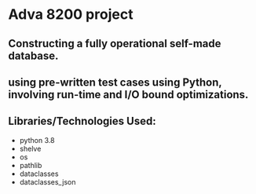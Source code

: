 # **Adva 8200 project**
## Constructing a fully operational self-made database.
## using pre-written test cases using Python, involving run-time and I/O bound optimizations.


## Libraries/Technologies Used:
* python 3.8
* shelve
* os
* pathlib
* dataclasses
* dataclasses_json
